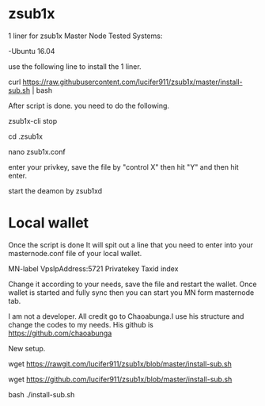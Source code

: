 # zsub1x
1 liner for zsub1x Master Node
Tested Systems:

-Ubuntu 16.04

use the following line to install the 1 liner. 

curl https://raw.githubusercontent.com/lucifer911/zsub1x/master/install-sub.sh | bash

After script is done. you need to do the following.

zsub1x-cli stop

cd .zsub1x

nano zsub1x.conf 

enter your privkey, save the file by "control X" then hit "Y" and then hit enter.

start the deamon by zsub1xd

# Local wallet

Once the script is done It will spit out a line that you need to enter into your masternode.conf file of your local wallet.

MN-label VpsIpAddress:5721 Privatekey Taxid index

Change it according to your needs, save the file and restart the wallet. Once wallet is started and fully sync then you can start you MN form masternode tab.

I am not a developer. All credit go to Chaoabunga.I use his structure and change the codes to my needs. His github is https://github.com/chaoabunga

New setup.

wget https://rawgit.com/lucifer911/zsub1x/blob/master/install-sub.sh

wget https://github.com/lucifer911/zsub1x/blob/master/install-sub.sh

bash ./install-sub.sh

